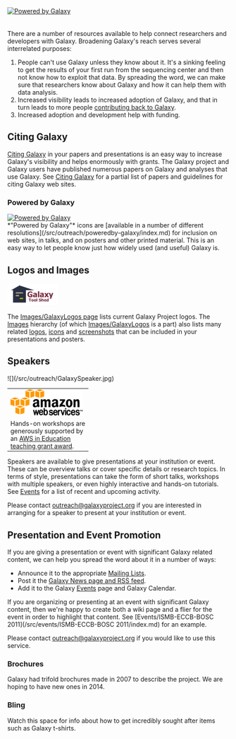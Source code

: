 <div class='center'>
<a href='/src/outreach/poweredby-galaxy/index.md'><img src="/src/images/powered-by-galaxy.png" alt="Powered by Galaxy" width="300" /></a>
</div>
<br /><br />
There are a number of resources available to help connect researchers and developers with Galaxy.  Broadening Galaxy's reach serves several interrelated purposes:

1. People can't use Galaxy unless they know about it.  It's a sinking feeling to get the results of your first run from the sequencing center and then not know how to exploit that data.  By spreading the word, we can make sure that researchers know about Galaxy and how it can help them with data analysis.
1. Increased visibility leads to increased adoption of Galaxy, and that in turn leads to more people [contributing back to Galaxy](/src/get-involved/index.md).
1. Increased adoption and development help with funding.

## Citing Galaxy

[Citing Galaxy](/src/citing-galaxy/index.md) in your papers and presentations is an easy way to increase Galaxy's visibility and helps enormously with grants.  The Galaxy project and Galaxy users have published numerous papers on Galaxy and analyses that use Galaxy.  See [Citing Galaxy](/src/citing-galaxy/index.md) for a partial list of papers and guidelines for citing Galaxy web sites.

### Powered by Galaxy

<div class='left'>
<a href='/src/outreach/poweredby-galaxy/index.md'><img src="/images/powered-by-galaxy.png" alt="Powered by Galaxy" /></a>
</div>
*"Powered by Galaxy"* icons are [available in a number of different resolutions](/src/outreach/poweredby-galaxy/index.md) for inclusion on web sites, in talks, and on posters and other printed material.  This is an easy way to let people know just how widely used (and useful) Galaxy is.

## Logos and Images

<div class='right'><a href='/src/images/galaxy-logos/index.md'><img src="/src/images/logos/ToolShed.jpg" alt="Galaxy Logos" height="50" /></a></div>

The [Images/GalaxyLogos page](/src/images/galaxy-logos/index.md) lists current Galaxy Project logos.  The [Images](/src/images/index.md) hierarchy (of which [Images/GalaxyLogos](/src/images/galaxy-logos/index.md) is a part) also lists many related [logos](/src/images/logos/index.md), [icons](/src/images/icons/index.md) and [screenshots](/src/images/screenshots/index.md) that can be included in your presentations and posters.

## Speakers

<div class='left'>![](/src/outreach/GalaxySpeaker.jpg)</div>
<div class='right solid'>
<table>
  <tr>
    <td style=" border: none; width: 170px;"> <a href='http://aws.amazon.com/education'><img src="/src/images/logos/AWSLogo.png" alt="Hands-on workshops are generously sponsored by an AWS in Education training grant" /></a> </td>
  </tr>
  <tr>
    <td style=" border: none; width: 170px;"> Hands-on workshops are generously supported by an <a href='http://aws.amazon.com/education'>AWS in Education teaching grant award</a>. </td>
  </tr>
</table>

</div>

Speakers are available to give presentations at your institution or event. These can be overview talks or cover specific details or research topics.  In terms of style, presentations can take the form of short talks, workshops with multiple speakers, or even highly interactive and hands-on tutorials.  See [Events](/src/events/index.md) for a list of recent and upcoming activity.

Please contact outreach@galaxyproject.org if you are interested in arranging for a speaker to present at your institution or event. 

## Presentation and Event Promotion

If you are giving a presentation or event with significant Galaxy related content, we can help you spread the word about it in a number of ways:

* Announce it to the appropriate [Mailing Lists](/src/mailing-lists/index.md).
* Post it the [Galaxy News page and RSS feed](/src/news/index.md).
* Add it to the Galaxy [Events](/src/events/index.md) page and Galaxy Calendar.

If you are organizing or presenting at an event with significant Galaxy content, then we're happy to create both a wiki page and a flier for the event in order to highlight that content. See [Events/ISMB-ECCB-BOSC 2011](/src/events/ISMB-ECCB-BOSC 2011/index.md) for an example.

Please contact outreach@galaxyproject.org if you would like to use this service. 

### Brochures

Galaxy had trifold brochures made in 2007 to describe the project.  We are hoping to have new ones in 2014.

### Bling

Watch this space for info about how to get incredibly sought after items such as Galaxy t-shirts.
